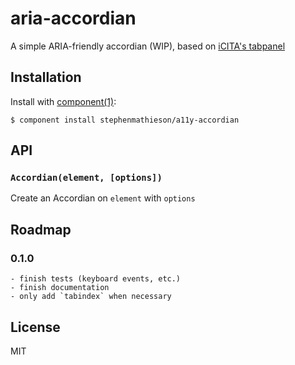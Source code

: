 
# aria-accordian

  A simple ARIA-friendly accordian (WIP), based on [iCITA's tabpanel](http://test.cita.illinois.edu/aria/tabpanel/tabpanel2.php)

## Installation

  Install with [component(1)](http://component.io):

    $ component install stephenmathieson/a11y-accordian

## API

### `Accordian(element, [options])`

  Create an Accordian on `element` with `options`

## Roadmap

### 0.1.0

    - finish tests (keyboard events, etc.)
    - finish documentation
    - only add `tabindex` when necessary

## License

  MIT
